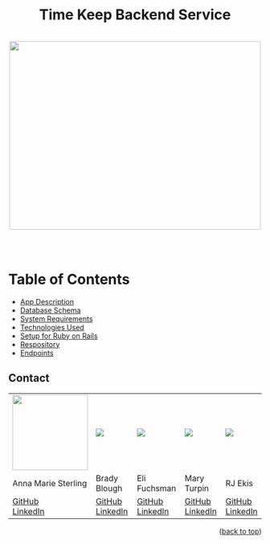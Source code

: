 <h1 align="center">Time Keep Backend Service</h1>

<br />
<div align="center">
  <a href="https://github.com/Time-Keep/time_keep_be">
    <img src="https://www.watchtime.com/wp-content/uploads/2018/08/Richard_Mille_RM-25-01_side_1000-1024x714.jpg" width="500" height="375">
  </a>
  <h3 align="center">
    <br />
  </h3>
</div>

# Table of Contents
* [App Description](#app-description)
* [Database Schema](#database-schema)
* [System Requirements](#system-requirements)
* [Technologies Used](#technologies-used)
* [Setup for Ruby on Rails](#setup-for-ruby-on-rails)
* [Respository](#repository)
* [Endpoints](#endpoints)

## Contact

<table>
  <tr>
    <td><img src="https://avatars.githubusercontent.com/u/103849872?v=4" width='150'></td>
    <td><img src="https://avatars.githubusercontent.com/u/103399143?s=150&v=4"></td>
    <td><img src="https://avatars.githubusercontent.com/u/104859844?s=150&v=4"></td>
    <td><img src="https://avatars.githubusercontent.com/u/81441711?s=150&v=4"></td>
    <td><img src="https://www9.lunapic.com/do-not-link-here-use-hosting-instead/168244291726591690?86239886820"></td>
  </tr>
  <tr>
    <td>Anna Marie Sterling</td>
    <td>Brady Blough</td>
    <td>Eli Fuchsman</td>
    <td>Mary Turpin</td>
    <td>RJ Ekis</td>
  </tr>
  <tr>
    <td>
      <a href="https://github.com/AMSterling">GitHub</a><br>
      <a href="https://www.linkedin.com/in/sterling-316a6223a/">LinkedIn</a>
    </td>
    <td>
      <a href="https://github.com/bradyblough">GitHub</a><br>
      <a href="https://www.linkedin.com/in/brady-blough-122238211/">LinkedIn</a>
    </td>
    <td>
       <a href="https://github.com/efuchsman">GitHub</a><br>
       <a href="https://www.linkedin.com/in/elifuchsman/">LinkedIn</a>
    </td>
    <td>
      <a href="https://github.com/MaryT573">GitHub</a><br>
      <a href="https://www.linkedin.com/in/mary-turpin-434140150/">LinkedIn</a>
    </td>
    <td>
      <a href="https://github.com/Wolf-Prince-Leon">GitHub</a><br>
      <a href="https://www.linkedin.com/in/ryanjekis/">LinkedIn</a>
    </td>
  </tr>
</table>

<p align="right">(<a href="#top">back to top</a>)</p>

